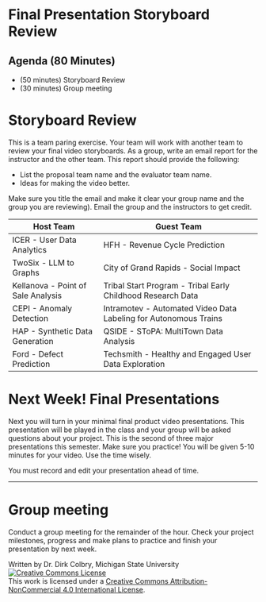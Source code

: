 # Final Presentation Storyboard Review

## Agenda (80 Minutes)

- (50 minutes) Storyboard Review
- (30 minutes) Group meeting

# Storyboard Review

This is a team paring exercise.  Your team will work with another team to review your final video storyboards.   As a group, write an email report for the instructor and the other team. This report should provide the following:

- List the proposal team name and the evaluator team name.
- Ideas for making the video better.

Make sure you title the email and make it clear your group name and the group you are reviewing).  Email the group and the instructors to get credit. 

| Host Team | Guest Team |
|-----------|------------|
| ICER - User Data Analytics  | HFH - Revenue Cycle Prediction | 
| TwoSix - LLM to Graphs  | City of Grand Rapids - Social Impact | 
| Kellanova - Point of Sale Analysis  | Tribal Start Program - Tribal Early Childhood Research Data | 
| CEPI - Anomaly Detection  | Intramotev - Automated Video Data Labeling for Autonomous Trains | 
| HAP - Synthetic Data Generation  | QSIDE - SToPA: MultiTown Data Analysis | 
| Ford - Defect Prediction  | Techsmith - Healthy and Engaged User Data Exploration | 

# Next Week! Final Presentations

Next you will turn in your minimal final product video presentations.  This presentation will be played in the class and your group will be asked questions about your project. This is the second of three major presentations this semester.  Make sure you practice! You will be given 5-10 minutes for your video. Use the time wisely.

You must record and edit your presentation ahead of time.  

---

# Group meeting

Conduct a group meeting for the remainder of the hour.  Check your project milestones, progress and make plans to practice and finish your presentation by next week. 

Written by Dr. Dirk Colbry, Michigan State University
<a rel="license" href="http://creativecommons.org/licenses/by-nc/4.0/"><img alt="Creative Commons License" style="border-width:0" src="https://i.creativecommons.org/l/by-nc/4.0/88x31.png" /></a><br />This work is licensed under a <a rel="license" href="http://creativecommons.org/licenses/by-nc/4.0/">Creative Commons Attribution-NonCommercial 4.0 International License</a>.
